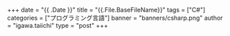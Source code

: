 +++
date = "{{ .Date }}"
title = "{{.File.BaseFileName}}"
tags = ["C#"]
categories = ["プログラミング言語"]
banner = "banners/csharp.png"
author = "igawa.taiichi"
type = "post"
+++

<!--more-->
